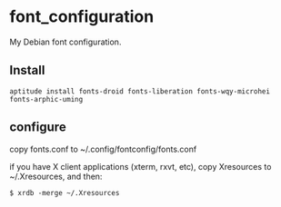 font_configuration
==================

My Debian font configuration.

## Install

```
aptitude install fonts-droid fonts-liberation fonts-wqy-microhei fonts-arphic-uming
```

## configure
copy fonts.conf to ~/.config/fontconfig/fonts.conf

if you have X client applications (xterm, rxvt, etc), copy Xresources to ~/.Xresources, and then:

```
$ xrdb -merge ~/.Xresources
```
